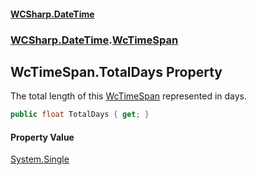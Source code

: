 #### [WCSharp.DateTime](README.md 'README')
### [WCSharp.DateTime](WCSharp.DateTime.md 'WCSharp.DateTime').[WcTimeSpan](WCSharp.DateTime.WcTimeSpan.md 'WCSharp.DateTime.WcTimeSpan')

## WcTimeSpan.TotalDays Property

The total length of this [WcTimeSpan](WCSharp.DateTime.WcTimeSpan.md 'WCSharp.DateTime.WcTimeSpan') represented in days.

```csharp
public float TotalDays { get; }
```

#### Property Value
[System.Single](https://docs.microsoft.com/en-us/dotnet/api/System.Single 'System.Single')